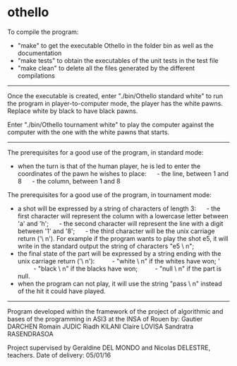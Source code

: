 # othello

To compile the program:
- "make" to get the executable Othello in the folder bin as well as the documentation
- "make tests" to obtain the executables of the unit tests in the test file
- "make clean" to delete all the files generated by the different compilations

-------------------------------------------------- -------------------------------------------------- -----------------------------------

Once the executable is created, enter "./bin/Othello standard white" to run the program in player-to-computer mode,
the player has the white pawns. Replace white by black to have black pawns.

Enter "./bin/Othello tournament white" to play the computer against the computer with the one with the white pawns that starts.

-------------------------------------------------- -------------------------------------------------- -----------------------------------

The prerequisites for a good use of the program, in standard mode:
- when the turn is that of the human player, he is led to enter the coordinates of the pawn he wishes to place:
     - the line, between 1 and 8
     - the column, between 1 and 8

The prerequisites for a good use of the program, in tournament mode:
- a shot will be expressed by a string of characters of length 3:
     - the first character will represent the column with a lowercase letter between 'a' and 'h';
     - the second character will represent the line with a digit between '1' and '8';
     - the third character will be the unix carriage return ('\ n').
For example if the program wants to play the shot e5, it will write in the standard output the string of characters "e5 \ n";
- the final state of the part will be expressed by a string ending with the unix carriage return ('\ n'):
         - "white \ n" if the whites have won; '
         - "black \ n" if the blacks have won;
         - "null \ n" if the part is null.
- when the program can not play, it will use the string "pass \ n" instead of the hit it could have played.

-------------------------------------------------- -------------------------------------------------- -----------------------------------

Program developed within the framework of the project of algorithmic and bases of the programming in ASI3 at the INSA of Rouen by:
Gautier DARCHEN
Romain JUDIC
Riadh KILANI
Claire LOVISA
Sandratra RASENDRASOA

Project supervised by Geraldine DEL MONDO and Nicolas DELESTRE, teachers.
Date of delivery: 05/01/16
